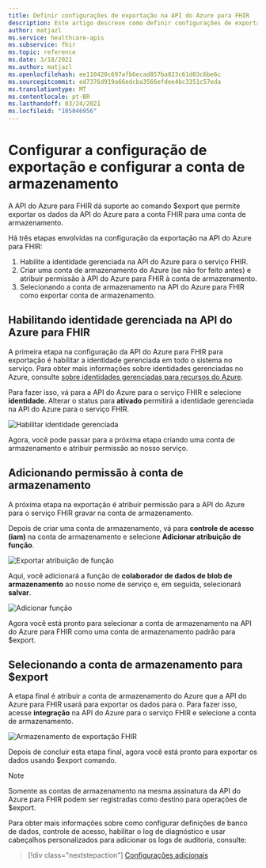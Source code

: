 ```yaml
---
title: Definir configurações de exportação na API do Azure para FHIR
description: Este artigo descreve como definir configurações de exportação na API do Azure para FHIR
author: matjazl
ms.service: healthcare-apis
ms.subservice: fhir
ms.topic: reference
ms.date: 3/18/2021
ms.author: matjazl
ms.openlocfilehash: ee110420c697afb6ecad857ba823c61d03c6be6c
ms.sourcegitcommit: ed7376d919a66edcba3566efdee4bc3351c57eda
ms.translationtype: MT
ms.contentlocale: pt-BR
ms.lasthandoff: 03/24/2021
ms.locfileid: "105046956"
---
```

# <a name="configure-export-setting-and-set-up-the-storage-account"></a>Configurar a configuração de exportação e configurar a conta de armazenamento

A API do Azure para FHIR dá suporte ao comando $export que permite exportar os dados da API do Azure para a conta FHIR para uma conta de armazenamento.

Há três etapas envolvidas na configuração da exportação na API do Azure para FHIR:

1. Habilite a identidade gerenciada na API do Azure para o serviço FHIR.
2. Criar uma conta de armazenamento do Azure (se não for feito antes) e atribuir permissão à API do Azure para FHIR à conta de armazenamento.
3. Selecionando a conta de armazenamento na API do Azure para FHIR como exportar conta de armazenamento.

## <a name="enabling-managed-identity-on-azure-api-for-fhir"></a>Habilitando identidade gerenciada na API do Azure para FHIR

A primeira etapa na configuração da API do Azure para FHIR para exportação é habilitar a identidade gerenciada em todo o sistema no serviço. Para obter mais informações sobre identidades gerenciadas no Azure, consulte [sobre identidades gerenciadas para recursos do Azure](../../active-directory/managed-identities-azure-resources/overview.md).

Para fazer isso, vá para a API do Azure para o serviço FHIR e selecione **identidade**. Alterar o status para **ativado** permitirá a identidade gerenciada na API do Azure para o serviço FHIR.

![Habilitar identidade gerenciada](media/export-data/fhir-mi-enabled.png)

Agora, você pode passar para a próxima etapa criando uma conta de armazenamento e atribuir permissão ao nosso serviço.

## <a name="adding-permission-to-storage-account"></a>Adicionando permissão à conta de armazenamento

A próxima etapa na exportação é atribuir permissão para a API do Azure para o serviço FHIR gravar na conta de armazenamento.

Depois de criar uma conta de armazenamento, vá para **controle de acesso (iam)** na conta de armazenamento e selecione **Adicionar atribuição de função**.

![Exportar atribuição de função](media/export-data/fhir-export-role-assignment.png)

Aqui, você adicionará a função de **colaborador de dados de blob de armazenamento** ao nosso nome de serviço e, em seguida, selecionará **salvar**.

![Adicionar função](media/export-data/fhir-export-role-add.png)

Agora você está pronto para selecionar a conta de armazenamento na API do Azure para FHIR como uma conta de armazenamento padrão para $export.

## <a name="selecting-the-storage-account-for-export"></a>Selecionando a conta de armazenamento para $export

A etapa final é atribuir a conta de armazenamento do Azure que a API do Azure para FHIR usará para exportar os dados para o. Para fazer isso, acesse **integração** na API do Azure para o serviço FHIR e selecione a conta de armazenamento.

![Armazenamento de exportação FHIR](media/export-data/fhir-export-storage.png)

Depois de concluir esta etapa final, agora você está pronto para exportar os dados usando $export comando.

> [!Note]
> Somente as contas de armazenamento na mesma assinatura da API do Azure para FHIR podem ser registradas como destino para operações de $export.

Para obter mais informações sobre como configurar definições de banco de dados, controle de acesso, habilitar o log de diagnóstico e usar cabeçalhos personalizados para adicionar os logs de auditoria, consulte:

>[!div class="nextstepaction"]
>[Configurações adicionais](azure-api-for-fhir-additional-settings.md)
